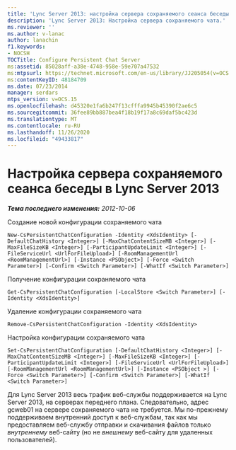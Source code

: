 ```yaml
---
title: 'Lync Server 2013: настройка сервера сохраняемого сеанса беседы'
description: 'Lync Server 2013: Настройка сервера сохраняемого чата.'
ms.reviewer: ''
ms.author: v-lanac
author: lanachin
f1.keywords:
- NOCSH
TOCTitle: Configure Persistent Chat Server
ms:assetid: 85028aff-a38e-4748-958e-59e707a47532
ms:mtpsurl: https://technet.microsoft.com/en-us/library/JJ205054(v=OCS.15)
ms:contentKeyID: 48184709
ms.date: 07/23/2014
manager: serdars
mtps_version: v=OCS.15
ms.openlocfilehash: d45320e1fa6b247f13cfffa9945b45390f2ae6c5
ms.sourcegitcommit: 36fee89bb887bea4f18b19f17a8c69daf5bc423d
ms.translationtype: MT
ms.contentlocale: ru-RU
ms.lasthandoff: 11/26/2020
ms.locfileid: "49433817"
---
```

# <a name="configure-persistent-chat-server-in-lync-server-2013"></a>Настройка сервера сохраняемого сеанса беседы в Lync Server 2013

<div data-xmlns="http://www.w3.org/1999/xhtml">

<div class="topic" data-xmlns="http://www.w3.org/1999/xhtml" data-msxsl="urn:schemas-microsoft-com:xslt" data-cs="https://msdn.microsoft.com/">

<div data-asp="https://msdn2.microsoft.com/asp">



</div>

<div id="mainSection">

<div id="mainBody">

<span> </span>

_**Тема последнего изменения:** 2012-10-06_

Создание новой конфигурации сохраняемого чата

    New-CsPersistentChatConfiguration -Identity <XdsIdentity> [-DefaultChatHistory <Integer>] [-MaxChatContentSizeMB <Integer>] [-MaxFileSizeKB <Integer>] [-ParticipantUpdateLimit <Integer>] [-FileServiceUrl <UrlForFileUpload>] [-RoomManagementUrl <RoomManagementUrl>] [-Instance <PSObject>] [-Force <Switch Parameter>] [-Confirm <Switch Parameter>] [-WhatIf <Switch Parameter>]

Получение конфигурации сохраняемого чата

    Get-CsPersistentChatConfiguration [-LocalStore <Switch Parameter>] [-Identity <XdsIdentity>]

Удаление конфигурации сохраняемого чата

    Remove-CsPersistentChatConfiguration -Identity <XdsIdentity>

Настройка конфигурации сохраняемого чата

    Set-CsPersistentChatConfiguration [-DefaultChatHistory <Integer>] [-MaxChatContentSizeMB <Integer>] [-MaxFileSizeKB <Integer>] [-ParticipantUpdateLimit <Integer>] [-FileServiceUrl <UrlForFileUpload>] [-RoomManagementUrl <RoomManagementUrl>] [-Instance <PSObject >] [-Force <Switch Parameter>] [-Confirm <Switch Parameter>] [-WhatIf <Switch Parameter>]

Для Lync Server 2013 весь трафик веб-службы поддерживается на Lync Server 2013, на серверах переднего плана. Следовательно, адрес gcweb01 на сервере сохраняемого чата не требуется. Мы по-прежнему поддерживаем внутренний доступ к веб-службам, так как мы предоставляем веб-службу отправки и скачивания файлов только *внутреннему* веб-сайту (но не *внешнему* веб-сайту для удаленных пользователей).

</div>

<span> </span>

</div>

</div>

</div>

